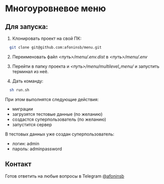 # Многоуровневое меню

## Для запуска:

1. Клонировать проект на свой ПК:

```bash
  git clone git@github.com:afoninsb/menu.git
```

2. Переименовать файл *<путь>/menu/.env.dist* в *<путь>/menu/.env*

3. Перейти в папку проекта и *<путь>/menu/multilevel_menu/* и запустить терминал из неё.

4. Дать команду:

```bash
  sh run.sh
```
При этом выполнятся следующие действия:
 - миграции
 - загрузятся тестовые данные (по желанию)
 - создастся суперпользователь (по желанию)
 - запустится сервер

В тестовых данных уже создан суперпользователь:
 - логин: admin
 - пароль: adminpassword

## Контакт

Готов ответить на любые вопросы в Telegram [@afoninsb](https://t.me/afoninsb)
